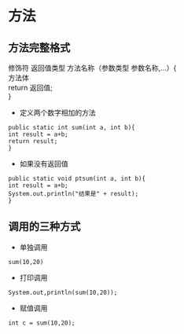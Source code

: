 # 方法
## 方法完整格式
修饰符    返回值类型    方法名称（参数类型  参数名称,...）{<br>
方法体<br>
return  返回值;<br>
}<br>
- 定义两个数字相加的方法
```
public static int sum(int a, int b){
int result = a+b;
return result;
}
```
- 如果没有返回值
```
public static void ptsum(int a, int b){
int result = a+b;
System.out.println("结果是" + result);
}
```

## 调用的三种方式
- 单独调用
```
sum(10,20)
```
- 打印调用
```
System.out,println(sum(10,20));
```
- 赋值调用
```
int c = sum(10,20);
```
